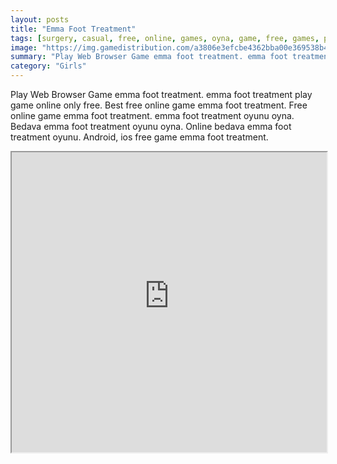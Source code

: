 ```yaml
---
layout: posts
title: "Emma Foot Treatment"
tags: [surgery, casual, free, online, games, oyna, game, free, games, play, play, games]
image: "https://img.gamedistribution.com/a3806e3efcbe4362bba00e369538b40b-512x384.jpeg"
summary: "Play Web Browser Game emma foot treatment. emma foot treatment play game online only free. Best free online game emma foot treatment. Free online game emma foot treatment. emma foot treatment oyunu oyna. Bedava emma foot treatment oyunu oyna. Online bedava emma foot treatment oyunu. Android, ios free game emma foot treatment."
category: "Girls"
---
```


Play Web Browser Game emma foot treatment. emma foot treatment play game online only free. Best free online game emma foot treatment. Free online game emma foot treatment. emma foot treatment oyunu oyna. Bedava emma foot treatment oyunu oyna. Online bedava emma foot treatment oyunu. Android, ios free game emma foot treatment.

<iframe width="100%" height="480px;" src="https://html5.gamedistribution.com/a3806e3efcbe4362bba00e369538b40b/"></iframe>